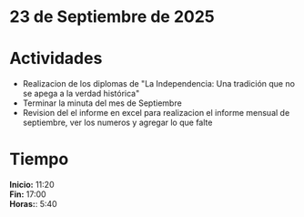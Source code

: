 #  23 de Septiembre de 2025

# Actividades

- Realizacion de los diplomas de "La Independencia: Una tradición que no se apega a la verdad histórica"
- Terminar la minuta del mes de Septiembre
- Revision del el informe en excel para realizacion el informe mensual de septiembre, ver los numeros y agregar lo que falte

# Tiempo

**Inicio:** 11:20  
**Fin:** 17:00  
**Horas:**: 5:40   
